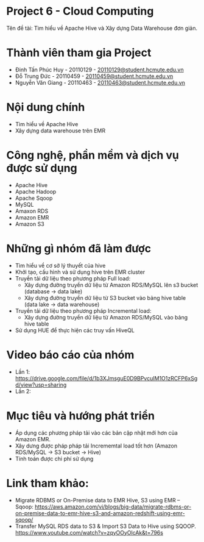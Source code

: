 # Project 6 - Cloud Computing
Tên đề tài: Tìm hiểu về Apache Hive và Xây dựng Data Warehouse đơn giản. 
# Thành viên tham gia Project
* Đinh Tấn Phúc Huy - 20110129 - 20110129@student.hcmute.edu.vn  
* Đỗ Trung Đức - 20110459 - 20110459@student.hcmute.edu.vn  
* Nguyễn Văn Giang - 20110463 - 20110463@student.hcmute.edu.vn
# Nội dung chính
* Tìm hiểu về Apache Hive
* Xây dựng data warehouse trên EMR
# Công nghệ, phần mềm và dịch vụ được sử dụng
* Apache Hive
* Apache Hadoop
* Apache Sqoop
* MySQL
* Amaxon RDS
* Amazon EMR
* Amazon S3
# Những gì nhóm đã làm được
* Tìm hiểu về cơ sở lý thuyết của hive
* Khởi tạo, cấu hình và sử dụng hive trên EMR cluster  
* Truyền tải dữ liệu theo phương pháp Full load:
  * Xây dựng đường truyền dữ liệu từ Amazon RDS/MySQL lên s3 bucket (database -> data lake)
  * Xây dựng đường truyền dữ liệu từ S3 bucket vào bảng hive table (data lake -> data warehouse)
* Truyền tải dữ liệu theo phương pháp Incremental load:
  * Xây dựng đường truyền dữ liệu từ Amazon RDS/MySQL vào bảng hive table
* Sử dụng HUE để thực hiện các truy vấn HiveQL
# Video báo cáo của nhóm
* Lần 1: https://drive.google.com/file/d/1b3XJmsguE0D9BPvcuIM1O1zRCFP6xSgd/view?usp=sharing
* Lần 2:
# Mục tiêu và hướng phát triển
* Áp dụng các phương pháp tải vào các bản cập nhật mới hơn của Amazon EMR.
* Xây dưng được pháp pháp tải Incrememtal load tốt hơn (Amazon RDS/MySQL -> S3 bucket -> Hive)
* Tính toán được chi phí sử dụng
# Link tham khảo: 
* Migrate RDBMS or On-Premise data to EMR Hive, S3 using EMR – Sqoop: https://aws.amazon.com/vi/blogs/big-data/migrate-rdbms-or-on-premise-data-to-emr-hive-s3-and-amazon-redshift-using-emr-sqoop/
* Transfer MySQL RDS data to S3 & Import S3 Data to Hive using SQOOP.
https://www.youtube.com/watch?v=zqyOOyOlcAk&t=796s
